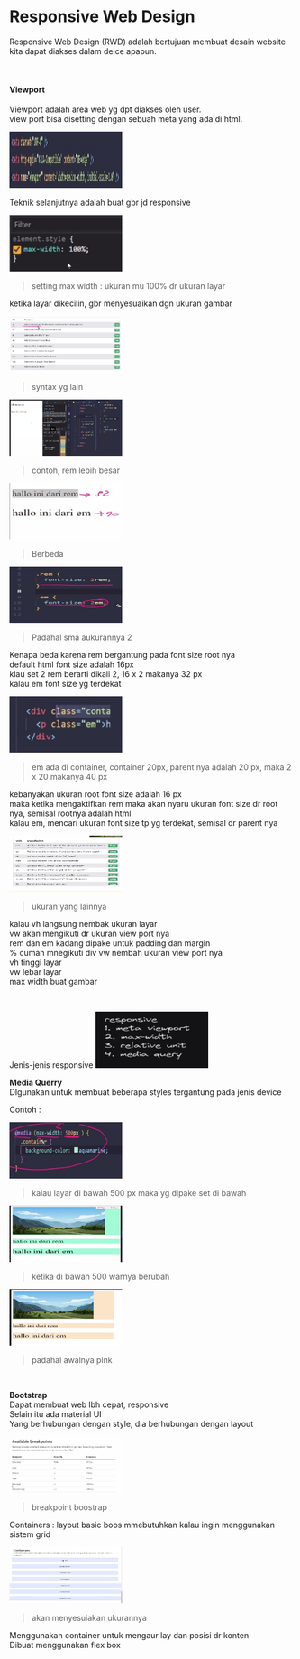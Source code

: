 # Responsive  Web Design  
Responsive Web Design (RWD) adalah bertujuan membuat desain website kita dapat diakses dalam deice apapun.  

</br>

#### Viewport  
Viewport adalah area web yg dpt diakses oleh user.   
view port bisa disetting dengan sebuah meta yang ada di html.  

<img src="re1.jpeg" width="200" height="100">   

Teknik selanjutnya adalah buat gbr jd responsive  

<img src="re2.jpeg" width="200" height="100">  

>setting max width : ukuran mu 100% dr ukuran layar  

ketika layar dikecilin, gbr menyesuaikan dgn ukuran gambar  

<img src="re3.jpeg" width="200" height="100">  

>syntax yg lain  

<img src="re4.jpeg" width="200" height="100">   

>contoh, rem lebih besar  

<img src="re5.jpeg" width="200" height="100">   

>Berbeda  

<img src="re6.jpeg" width="200" height="100">   

>Padahal sma aukurannya 2  

Kenapa beda karena rem bergantung pada font size root nya  
default html font size adalah 16px  
klau set 2 rem berarti dikali 2, 16 x 2 makanya 32 px  
kalau em font size yg terdekat  

<img src="re7.jpeg" width="200" height="100">   

>em ada di container, container 20px, parent nya adalah 20 px, maka 2 x 20 makanya 40 px  

kebanyakan ukuran root font size adalah 16 px  
maka ketika mengaktifkan rem maka akan nyaru ukuran font size dr root nya, semisal rootnya adalah html  
kalau em, mencari ukuran font size tp yg terdekat, semisal dr parent nya  

<img src="re8.jpeg" width="200" height="100">   

>ukuran yang lainnya  

kalau vh langsung nembak ukuran layar  
vw akan mengikuti dr ukuran view port nya  
rem dan em kadang dipake untuk padding dan margin  
% cuman mnegikuti div
vw nembah ukuran view port nya  
vh tinggi layar  
vw lebar layar  
max width buat gambar  

</br>

Jenis-jenis responsive
<img src="re9.jpeg" width="200" height="100">   

**Media Querry**  
DIgunakan untuk membuat beberapa styles tergantung pada jenis device  

Contoh :  

<img src="re10.jpeg" width="200" height="100">  

>kalau layar di bawah 500 px maka yg dipake set di bawah  

<img src="re11.jpeg" width="200" height="100">   

>ketika di bawah 500 warnya berubah  

<img src="re12.jpeg" width="200" height="100">    

>padahal awalnya pink  

</br>

**Bootstrap**  
Dapat membuat web lbh cepat, responsive  
Selain itu ada material UI  
Yang berhubungan dengan style, dia berhubungan dengan layout  

<img src="re13.jpeg" width="200" height="100">  

>breakpoint boostrap  

Containers : layout basic boos mmebutuhkan kalau ingin menggunakan sistem grid  

<img src="re14.jpeg" width="200" height="100">  

>akan menyesuiakan ukurannya  

Menggunakan container untuk mengaur lay dan posisi dr konten  
Dibuat menggunakan flex box